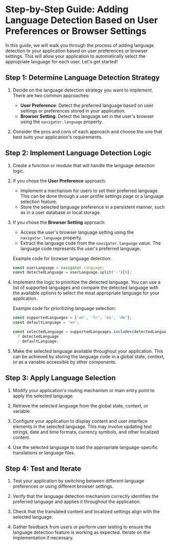 # Step-by-Step Guide: Adding Language Detection Based on User Preferences or Browser Settings

In this guide, we will walk you through the process of adding language detection to your application based on user preferences or browser settings. This will allow your application to automatically select the appropriate language for each user. Let's get started!

## Step 1: Determine Language Detection Strategy

1. Decide on the language detection strategy you want to implement. There are two common approaches:

   - **User Preference**: Detect the preferred language based on user settings or preferences stored in your application.
   - **Browser Setting**: Detect the language set in the user's browser using the `navigator.language` property.

2. Consider the pros and cons of each approach and choose the one that best suits your application's requirements.

## Step 2: Implement Language Detection Logic

1. Create a function or module that will handle the language detection logic.

2. If you chose the **User Preference** approach:
   - Implement a mechanism for users to set their preferred language. This can be done through a user profile settings page or a language selection feature.
   - Store the selected language preference in a persistent manner, such as in a user database or local storage.

3. If you chose the **Browser Setting** approach:
   - Access the user's browser language setting using the `navigator.language` property.
   - Extract the language code from the `navigator.language` value. The language code represents the user's preferred language.

   Example code for browser language detection:
   ```javascript
   const userLanguage = navigator.language;
   const detectedLanguage = userLanguage.split('-')[0];
   ```

4. Implement the logic to prioritize the detected language. You can use a list of supported languages and compare the detected language with the available options to select the most appropriate language for your application.

   Example code for prioritizing language selection:
   ```javascript
   const supportedLanguages = ['en', 'fr', 'es', 'de'];
   const defaultLanguage = 'en';

   const selectedLanguage = supportedLanguages.includes(detectedLanguage)
     ? detectedLanguage
     : defaultLanguage;
   ```

5. Make the selected language available throughout your application. This can be achieved by storing the language code in a global state, context, or as a variable accessible by other components.

## Step 3: Apply Language Selection

1. Modify your application's routing mechanism or main entry point to apply the selected language.

2. Retrieve the selected language from the global state, context, or variable.

3. Configure your application to display content and user interface elements in the selected language. This may involve updating text strings, date and time formats, currency symbols, and other localized content.

4. Use the selected language to load the appropriate language-specific translations or language files.

## Step 4: Test and Iterate

1. Test your application by switching between different language preferences or using different browser settings.

2. Verify that the language detection mechanism correctly identifies the preferred language and applies it throughout the application.

3. Check that the translated content and localized settings align with the selected language.

4. Gather feedback from users or perform user testing to ensure the language detection feature is working as expected. Iterate on the implementation if necessary.

